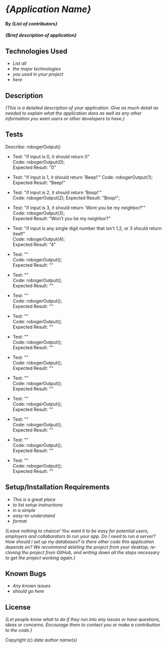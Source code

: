 # _{Application Name}_

#### By _**{List of contributors}**_

#### _{Brief description of application}_

## Technologies Used

* _List all_
* _the major technologies_
* _you used in your project_
* _here_

## Description

_{This is a detailed description of your application. Give as much detail as needed to explain what the application does as well as any other information you want users or other developers to have.}_

## Tests

Describe: robogerOutput()

* Test: "if input is 0, it should return 0"  
  Code: robogerOutput(0);  
  Expected Result: "0"  

* Test: "if input is 1, it should return 'Beep!'"
  Code: robogerOutput(1);  
  Expected Result: "Beep!"

* Test: "if input is 2, it should return 'Boop!'"  
  Code: robogerOutput(2);
  Expected Result: "Boop!";

* Test: "if input is 3, it should return 'Wont you be my neighbor?'"  
  Code: robogerOutput(3);   
  Expected Result: "Won't you be my neighbor?"

* Test: "if input is any single digit number that isn't 1,2, or 3 should return itself"   
  Code: robogerOutput(4);   
  Expected Result: "4"   

* Test: ""   
  Code: robogerOutput();   
  Expected Result: ""   

* Test: ""   
  Code: robogerOutput();   
  Expected Result: ""   

* Test: ""   
  Code: robogerOutput();   
  Expected Result: ""   

* Test: ""   
  Code: robogerOutput();   
  Expected Result: ""   

* Test: ""   
  Code: robogerOutput();   
  Expected Result: ""   

* Test: ""   
  Code: robogerOutput();   
  Expected Result: ""   

* Test: ""   
  Code: robogerOutput();   
  Expected Result: ""   

* Test: ""   
  Code: robogerOutput();   
  Expected Result: ""   

* Test: ""   
  Code: robogerOutput();   
  Expected Result: ""   

* Test: ""   
  Code: robogerOutput();   
  Expected Result: ""   

* Test: ""   
  Code: robogerOutput();   
  Expected Result: ""   



## Setup/Installation Requirements

* _This is a great place_
* _to list setup instructions_
* _in a simple_
* _easy-to-understand_
* _format_

_{Leave nothing to chance! You want it to be easy for potential users, employers and collaborators to run your app. Do I need to run a server? How should I set up my databases? Is there other code this application depends on? We recommend deleting the project from your desktop, re-cloning the project from GitHub, and writing down all the steps necessary to get the project working again.}_

## Known Bugs

* _Any known issues_
* _should go here_

## License

_{Let people know what to do if they run into any issues or have questions, ideas or concerns.  Encourage them to contact you or make a contribution to the code.}_

Copyright (c) _date_ _author name(s)_